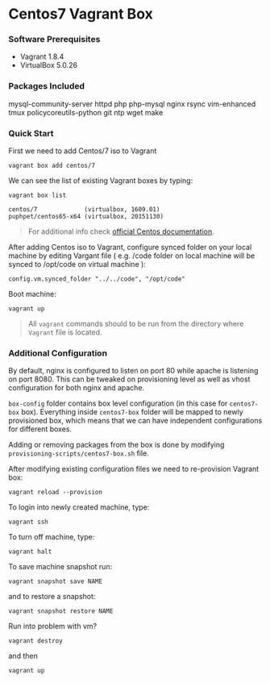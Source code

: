 # Centos7 Vagrant Box #



### Software Prerequisites

* Vagrant 1.8.4
* VirtualBox 5.0.26

### Packages Included ###

mysql-community-server httpd php php-mysql nginx rsync vim-enhanced tmux policycoreutils-python git ntp wget make

### Quick Start ###

First we need to add Centos/7 iso to Vagrant

```
vagrant box add centos/7
```

We can see the list of existing Vagrant boxes by typing:

```
vagrant box list

centos/7             (virtualbox, 1609.01)
puphpet/centos65-x64 (virtualbox, 20151130)
```

>For additional info check [official Centos documentation](https://seven.centos.org/2016/10/updated-centos-vagrant-images-available-v1609-01/).

After adding Centos iso to Vagrant, configure synced folder on your local machine by editing Vargant file ( e.g. /code folder on local machine will be synced to /opt/code on virtual machine ):

```
config.vm.synced_folder "../../code", "/opt/code"
```

Boot machine:
```
vagrant up
```
> All `vagrant` commands should to be run from the directory where `Vagrant` file is located.

### Additional Configuration ###


By default, nginx is configured to listen on port 80 while apache is listening on port 8080. This can be tweaked on provisioning level as well as vhost configuration for both nginx and apache.

`box-config` folder contains box level configuration (in this case for `centos7-box` box). Everything inside `centos7-box` folder will be mapped to newly provisioned box, which means that we can have independent configurations for different boxes.

Adding or removing packages from the box is done by modifying `provisioning-scripts/centos7-box.sh` file.

After modifying existing configuration files we need to re-provision Vagrant box:

```
vagrant reload --provision
```
To login into newly created machine, type: 
```
vagrant ssh
```

To turn off machine, type: 
```
vagrant halt
```

To save machine snapshot run:
```
vagrant snapshot save NAME
```

and to restore a snapshot:

```
vagrant snapshot restore NAME
```

Run into problem with vm?

```
vagrant destroy
```

and then 

```
vagrant up
```
